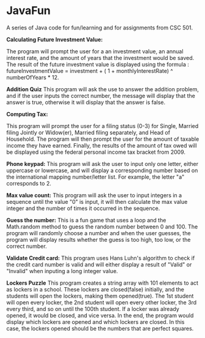 # JavaFun
A series of Java code for fun/learning and for assignments from CSC 501.

**Calculating Future Investment Value:**

  The program will prompt the user for a an investment value, an annual interest rate, and the amount of years that the investment would be saved. The result of the future investment value is displayed using the formula : futureInvestmentValue = investment + ( 1 + monthlyInterestRate) ^ numberOfYears * 12.

**Addition Quiz**
  This program will ask the use to answer the addition problem, and if the user inputs the correct number, the message will display that the answer is true, otherwise it will display that the answer is false.

  
 **Computing Tax:**
  
  This program will prompt the user for a filing status (0-3) for Single, Married filing Jointly or Widow(er), Married filing separately, and Head of Household. The program will then prompt the user for the amount of taxable income they have earned. Finally, the results of the amount of tax owed will be displayed using the federal personal income tax bracket from 2009.
  
  
**Phone keypad:**
  This program will ask the user to input only one letter, either uppercase or lowercase, and will display a corresponding number based on the international mapping number/letter list. For example, the letter "a" corresponds to 2. 


**Max value count:**
  This program will ask the user to input integers in a sequence until the value "0" is input, it will then calculate the max value integer and the number of times it occurred in the sequence.


**Guess the number:**
  This is a fun game that uses a loop and the Math.random method to guess the random number between 0 and 100. The program will randomly choose a number and when the user guesses, the program will display results whether the guess is too high, too low, or the correct number.


**Validate Credit card:**
  This program uses Hans Luhn's algorithm to check if the credit card number is valid and will either display a result of "Valid" or "Invalid" when inputing a long integer value.

**Lockers Puzzle**
  This program creates a string array with 101 elements to act as lockers in a school. These lockers are closed(false) initially, and the students will open the lockers, making them opened(true). The 1st student will open every locker, the 2nd student will open every other locker, the 3rd every third, and so on until the 100th student. If a locker was already opened, it would be closed, and vice versa. In the end, the program would display which lockers are opened and which lockers are closed. In this case, the lockers opened should be the numbers that are perfect squares.
